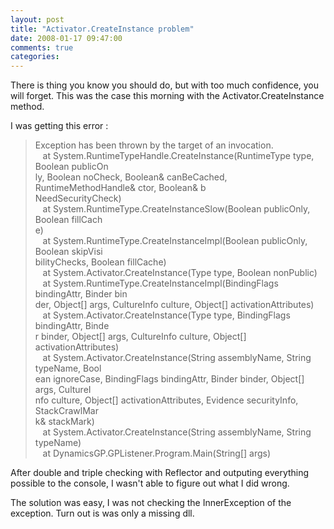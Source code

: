 ```yaml
---
layout: post
title: "Activator.CreateInstance problem"
date: 2008-01-17 09:47:00
comments: true
categories: 
---
```


<p>There is thing you know you should do, but with too much confidence, you will forget. This was the case this morning with the Activator.CreateInstance method.</p>
<p>I was getting this error :</p>
<blockquote>
<p>Exception has been thrown by the target of an invocation.<br />&nbsp;&nbsp; at System.RuntimeTypeHandle.CreateInstance(RuntimeType type, Boolean publicOn<br />ly, Boolean noCheck, Boolean&amp; canBeCached, RuntimeMethodHandle&amp; ctor, Boolean&amp; b<br />NeedSecurityCheck)<br />&nbsp;&nbsp; at System.RuntimeType.CreateInstanceSlow(Boolean publicOnly, Boolean fillCach<br />e)<br />&nbsp;&nbsp; at System.RuntimeType.CreateInstanceImpl(Boolean publicOnly, Boolean skipVisi<br />bilityChecks, Boolean fillCache)<br />&nbsp;&nbsp; at System.Activator.CreateInstance(Type type, Boolean nonPublic)<br />&nbsp;&nbsp; at System.RuntimeType.CreateInstanceImpl(BindingFlags bindingAttr, Binder bin<br />der, Object[] args, CultureInfo culture, Object[] activationAttributes)<br />&nbsp;&nbsp; at System.Activator.CreateInstance(Type type, BindingFlags bindingAttr, Binde<br />r binder, Object[] args, CultureInfo culture, Object[] activationAttributes)<br />&nbsp;&nbsp; at System.Activator.CreateInstance(String assemblyName, String typeName, Bool<br />ean ignoreCase, BindingFlags bindingAttr, Binder binder, Object[] args, CultureI<br />nfo culture, Object[] activationAttributes, Evidence securityInfo, StackCrawlMar<br />k&amp; stackMark)<br />&nbsp;&nbsp; at System.Activator.CreateInstance(String assemblyName, String typeName)<br />&nbsp;&nbsp; at DynamicsGP.GPListener.Program.Main(String[] args)</p>
</blockquote>
<p>After double and triple checking with Reflector and outputing everything possible to the console, I wasn't able to figure out what I did wrong.</p>
<p>The solution was easy, I was not checking the InnerException of the exception. Turn out is was only a missing dll.</p>